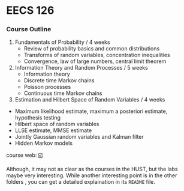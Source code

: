 # EECS 126

### Course Outline

1. Fundamentals of Probability / 4 weeks
   - Review of probability basics and common distributions
   - Transforms of random variables, concentration inequalities
   - Convergence, law of large numbers, central limit theorem
2. Information Theory and Random Processes / 5 weeks
   - Information theory
   - Discrete time Markov chains
   - Poisson processes
   - Continuous time Markov chains
3. Estimation and Hilbert Space of Random Variables / 4 weeks

- Maximum likelihood estimate, maximum a posteriori estimate, hypothesis testing
- Hilbert space of random variables
- LLSE estimate, MMSE estimate
- Jointly Gaussian random variables and Kalman filter
- Hidden Markov models

course web: [☑️](https://inst.eecs.berkeley.edu/~ee126/sp23/info.html)

Although, it may not as clear as the courses in the HUST, but the labs maybe very interesting. While another interesting point is in the other folders , you can get a detailed explaination in its `README` file.

